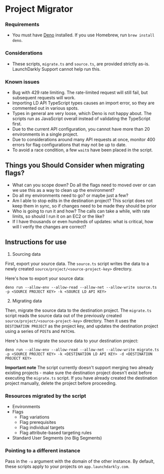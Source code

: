 # Project Migrator

### Requirements

- You must have [Deno](https://deno.land/) installed. If you use Homebrew, run `brew install deno`.


### Considerations

- These scripts, `migrate.ts` and `source.ts`, are provided strictly as-is. LaunchDarkly Support cannot help run this.

### Known issues

- Bug with 429 rate limiting. The rate-limited request will still fail,
  but subsequent requests will work.
- Importing LD API TypeScript types causes an import error, so they are commented out
  in various spots.
- Types in general are very loose, which Deno is not happy about. The scripts run as
  JavaScript overall instead of validating the TypeScript first.
- Due to the current API configuration, you cannot have more than 20 environments in a single project.
- Due to considerations around many API requests at once, monitor 400 errors for flag configurations that may not be up to date.
- To avoid a race condition, a few `wait`s have been placed in the script.

## Things you Should Consider when migrating flags?

- What can you scope down? Do all the flags need to moved over or can we use this as a way to clean up the environment?
- Do all my environments need to go? or maybe just a few?
- Am I able to stop edits in the destination project?  This script does not keep them in sync, so if changes need to be made they should be prior
- Who is going to run it and how? The calls can take a while, with rate limits, so should I run it on an EC2 or the like?
- If I have thousands or even hundreds of updates: what is critical, how will I verify the changes are correct?

## Instructions for use

1. Sourcing data

First, export your source data. The `source.ts` script writes the data to a newly created
`source/project/<source-project-key>` directory.

Here's how to export your source data:

```
deno run --allow-env --allow-read --allow-net --allow-write source.ts -p <SOURCE PROJECT KEY> -k <SOURCE LD API KEY>

```

2. Migrating data

Then, migrate the source data to the destination project. The `migrate.ts` script reads the source data out of the previously created `source/project/<source-project-key>` directory. Then it uses the
`DESTINATION PROJECT` as the project key, and updates the destination project using a series of `POST`s and `PATCH`s.

Here's how to migrate the source data to your destination project:

```
deno run --allow-env --allow-read --allow-net --allow-write migrate.ts -p <SOURCE PROJECT KEY> -k <DESTINATION LD API KEY> -d <DESTINATION PROJECT KEY>

```

**Important note** The script currently doesn't support merging two already existing projects - make sure the destination project doesn't exist before executing the `migrate.ts` script. If you have already created the destination project manually, delete the project before proceeding. 

### Resources migrated by the script
* Environments
* Flags
  * Flag variations
  * Flag prerequisites
  * Flag individual targets
  * Flag attribute-based targeting rules
* Standard User Segments (no Big Segments)

### Pointing to a different instance

Pass in the `-u` argument with the domain of the other instance. By default, these scripts apply to your projects on `app.launchdarkly.com`.
